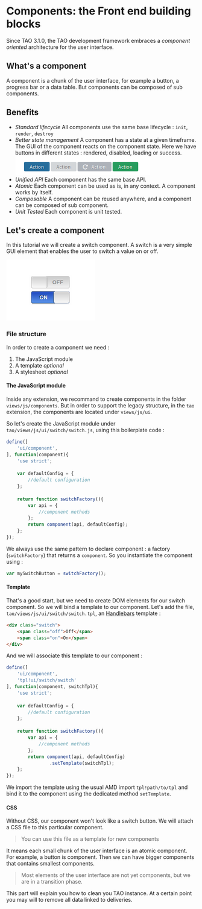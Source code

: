 <!--
parent: 'Developer Guide'
toc: true
skip : true
authors:
    - 'Bertrand Chevrier'
tags:
    - 'Frontend'
    - 'Component'
    - 'GUI'
    - 'JavaScript'
-->
Components: the Front end building blocks
=========================================

Since TAO 3.1.0, the TAO development framework embraces a _component oriented_ architecture for the user interface.

## What's a component

A component is a chunk of the user interface, for example a button, a progress bar or a data table. But components can be composed of sub components.

## Benefits

 - *Standard lifecycle* 
 All components use the same base lifecycle : `init`, `render`, `destroy`
 - *Better state management*
 A component has a state at a given timeframe. The GUI of the component reacts on the component state. Here we have buttons in different states : rendered, disabled, loading or success. ![Button states](./resources/frontend-component/button-states.png)
 - *Unified API* 
 Each component has the same base API.
 - *Atomic* 
 Each component can be used as is, in any context. A component works by itself.
 - *Composable* 
 A component can be reused anywhere, and a component can be composed of sub component.
 - *Unit Tested* 
 Each component is unit tested.

## Let's create a component

In this tutorial we will create a switch component. A switch is a very simple GUI element that enables the user to switch a value on or off. 

![A switch example](./resources/frontend-component/switch.png)

### File structure

In order to create a component we need : 

1. The JavaScript module
2. A template _optional_
3. A stylesheet _optional_

#### The JavaScript module

Inside any extension, we recommand to create components in the folder `views/js/components`. But in order to support the legacy structure, in the `tao` extension, the components are located under `views/js/ui`.

So let's create the JavaScript module under `tao/views/js/ui/switch/switch.js`, using this boilerplate code :

```js
define([
    'ui/component',
], function(component){
    'use strict';

    var defaultConfig = {
        //default configuration
    };

    return function switchFactory(){
        var api = {
            //component methods
        };
        return component(api, defaultConfig);
    };
});

```

We always use the same pattern to declare component : a factory (`switchFactory`) that returns a `component`. So you instantiate the component using : 

```js
var mySwitchButton = switchFactory();
```

#### Template

That's a good start, but we need to create DOM elements for our switch component. So we will bind a template to our component.  Let's add the file, `tao/views/js/ui/switch/switch.tpl`, an [Handlebars](http://handlebarsjs.com/) template : 


```html
<div class="switch">
    <span class="off">Off</span>
    <span class="on">On</span>
</div>
```

And we will associate this template to our component : 

```js
define([
    'ui/component',
    'tpl!ui/switch/switch'
], function(component, switchTpl){
    'use strict';

    var defaultConfig = {
        //default configuration
    };

    return function switchFactory(){
        var api = {
            //component methods
        };
        return component(api, defaultConfig)
                .setTemplate(switchTpl);
    };
});

```

We import the template using the usual AMD import `tpl!path/to/tpl` and bind it to the component using the dedicated method `setTemplate`. 

#### CSS

Without CSS, our component won't look like a switch button. We will attach a CSS file to this particular component.


> You can use this file as a template for new components

It means each small chunk of the user interface is an atomic component.
For example, a button is component. Then we can have bigger components that contains smallest components.

> Most elements of the user interface are not yet components, but we are in a transition phase.

This part will explain you how to clean you TAO instance. At a certain point you may will to remove all data linked to deliveries.

